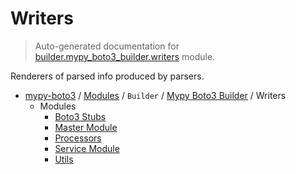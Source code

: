 # Writers

> Auto-generated documentation for [builder.mypy_boto3_builder.writers](https://github.com/vemel/mypy_boto3/blob/master/builder/mypy_boto3_builder/writers/__init__.py) module.

Renderers of parsed info produced by parsers.

- [mypy-boto3](../../../README.md#mypy_boto3) / [Modules](../../../MODULES.md#mypy-boto3-modules) / `Builder` / [Mypy Boto3 Builder](../index.md#mypy-boto3-builder) / Writers
    - Modules
        - [Boto3 Stubs](boto3_stubs.md#boto3-stubs)
        - [Master Module](master_module.md#master-module)
        - [Processors](processors.md#processors)
        - [Service Module](service_module.md#service-module)
        - [Utils](utils.md#utils)
